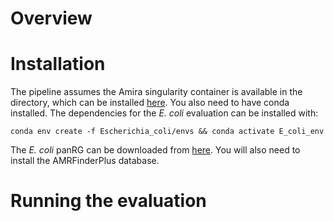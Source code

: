 
# Overview


# Installation

The pipeline assumes the Amira singularity container is available in the directory, which can be installed [here](https://github.com/Danderson123/amira). You also need to have conda installed.
The dependencies for the *E. coli* evaluation can be installed with:
```{bash}
conda env create -f Escherichia_coli/envs && conda activate E_coli_env
```
The *E. coli* panRG can be downloaded from [here](https://drive.google.com/file/d/13c_bUXnBEs9iEPPobou7-xEgkz_t08YP/view?usp=sharing).
You will also need to install the AMRFinderPlus database.

# Running the evaluation
